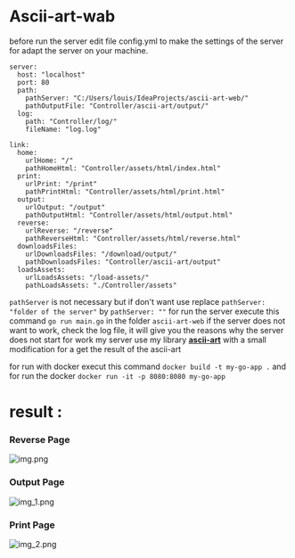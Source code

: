# **Ascii-art-wab**
before run the server edit file config.yml to make the settings of the server for adapt the server on your machine.
````
server:
  host: "localhost"
  port: 80
  path:
    pathServer: "C:/Users/louis/IdeaProjects/ascii-art-web/"
    pathOutputFile: "Controller/ascii-art/output/"
  log:
    path: "Controller/log/"
    fileName: "log.log"
    
link:
  home:
    urlHome: "/"
    pathHomeHtml: "Controller/assets/html/index.html"
  print:
    urlPrint: "/print"
    pathPrintHtml: "Controller/assets/html/print.html"
  output:
    urlOutput: "/output"
    pathOutputHtml: "Controller/assets/html/output.html"
  reverse:
    urlReverse: "/reverse"
    pathReverseHtml: "Controller/assets/html/reverse.html"
  downloadsFiles:
    urlDownloadsFiles: "/download/output/"
    pathDownloadsFiles: "Controller/ascii-art/output"
  loadsAssets:
    urlLoadsAssets: "/load-assets/"
    pathLoadsAssets: "./Controller/assets"
````
````pathServer```` is not necessary but if don't want use replace ````pathServer: "folder of the server"```` by ````pathServer: ""````
for run the server execute this command ````go run main.go```` in the folder 
````ascii-art-web````
if the server does not want to work, check the log file, it will give you the reasons why the server does not start
for work my server use my library [**ascii-art**](https://github.com/minidiams/go.ascii-art)
with a small modification for a get the result of the ascii-art

for run with docker execut this command ````docker build -t my-go-app .```` and for run the docker ````docker run -it -p 8080:8080 my-go-app````
# result :
### **Reverse Page**
![img.png](Controller/assets/img/img.png)
### **Output Page**
![img_1.png](Controller/assets/img/img_1.png)
### **Print Page**
![img_2.png](Controller/assets/img/img_2.png)
